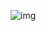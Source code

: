 ![img](https://user-images.githubusercontent.com/507615/90595977-95e70e80-e220-11ea-864a-6a61adaff212.png)



